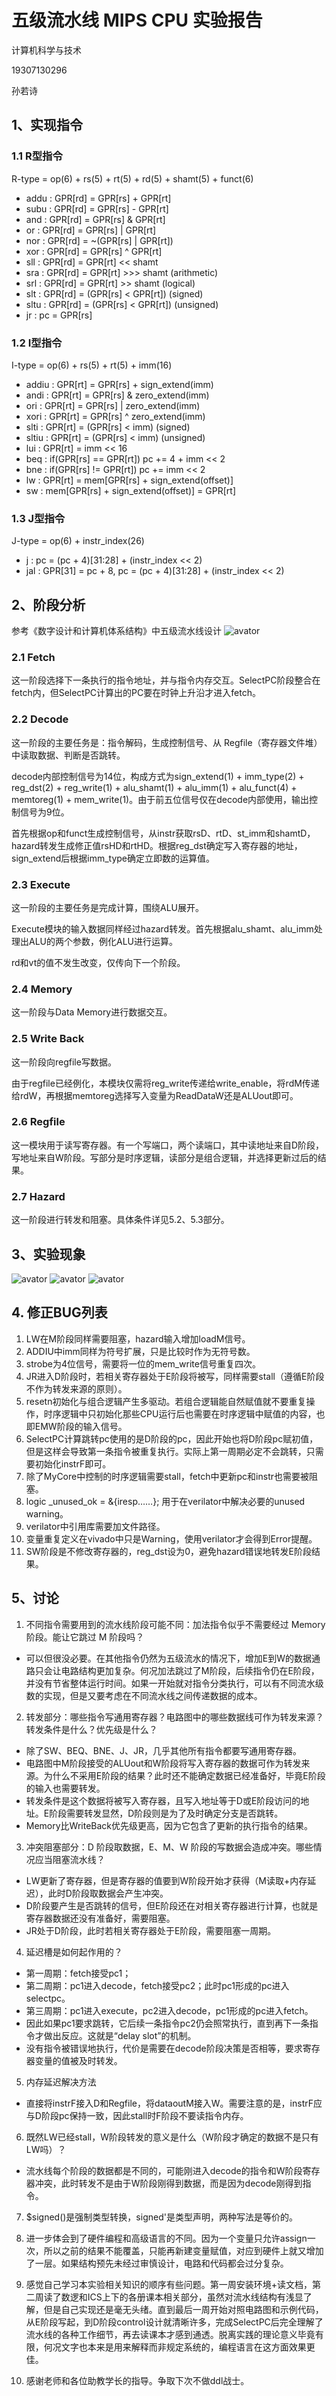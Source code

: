 # 五级流水线 MIPS CPU 实验报告

计算机科学与技术

19307130296

孙若诗

## 1、实现指令

### 1.1 R型指令

R-type = op(6) + rs(5) + rt(5) + rd(5) + shamt(5) + funct(6)

* addu : GPR[rd] = GPR[rs] + GPR[rt]
* subu : GPR[rd] = GPR[rs] - GPR[rt]
* and : GPR[rd] = GPR[rs] & GPR[rt]
* or : GPR[rd] = GPR[rs] | GPR[rt]
* nor : GPR[rd] = ~(GPR[rs] | GPR[rt])
* xor : GPR[rd] = GPR[rs] ^ GPR[rt]
* sll : GPR[rd] = GPR[rt] << shamt
* sra : GPR[rd] = GPR[rt] >>> shamt (arithmetic)
* srl : GPR[rd] = GPR[rt] >> shamt (logical)
* slt : GPR[rd] = (GPR[rs] < GPR[rt]) (signed)
* sltu : GPR[rd] = (GPR[rs] < GPR[rt]) (unsigned)
* jr : pc = GPR[rs]

### 1.2 I型指令

I-type = op(6) + rs(5) + rt(5) + imm(16)

* addiu : GPR[rt] = GPR[rs] + sign_extend(imm)
* andi : GPR[rt] = GPR[rs] & zero_extend(imm)
* ori : GPR[rt] = GPR[rs] | zero_extend(imm)
* xori : GPR[rt] = GPR[rs] ^ zero_extend(imm)
* slti : GPR[rt] = (GPR[rs] < imm) (signed)
* sltiu : GPR[rt] = (GPR[rs] < imm) (unsigned)
* lui : GPR[rt] = imm << 16
* beq : if(GPR[rs] == GPR[rt])  pc += 4 + imm << 2
* bne : if(GPR[rs] != GPR[rt])
pc += imm << 2
* lw : GPR[rt] = mem[GPR[rs] + sign_extend(offset)]
* sw : mem[GPR[rs] + sign_extend(offset)] = GPR[rt]

### 1.3 J型指令

J-type = op(6) + instr_index(26)

* j : pc = (pc + 4)[31:28] + (instr_index << 2)
* jal : GPR[31] = pc + 8, pc = (pc + 4)[31:28] + (instr_index << 2)

## 2、阶段分析

参考《数字设计和计算机体系结构》中五级流水线设计
![avator](MIPS5.png)

### 2.1 Fetch

这一阶段选择下一条执行的指令地址，并与指令内存交互。SelectPC阶段整合在fetch内，但SelectPC计算出的PC要在时钟上升沿才进入fetch。

### 2.2 Decode

这一阶段的主要任务是：指令解码，生成控制信号、从 Regfile（寄存器文件堆）中读取数据、判断是否跳转。

decode内部控制信号为14位，构成方式为sign_extend(1) + imm_type(2) + reg_dst(2) + reg_write(1) + alu_shamt(1) + alu_imm(1) + alu_funct(4) + memtoreg(1) + mem_write(1)。由于前五位信号仅在decode内部使用，输出控制信号为9位。

首先根据op和funct生成控制信号，从instr获取rsD、rtD、st_imm和shamtD，hazard转发生成修正值rsHD和rtHD。根据reg_dst确定写入寄存器的地址，sign_extend后根据imm_type确定立即数的运算值。

### 2.3 Execute

这一阶段的主要任务是完成计算，围绕ALU展开。

Execute模块的输入数据同样经过hazard转发。首先根据alu_shamt、alu_imm处理出ALU的两个参数，例化ALU进行运算。

rd和vt的值不发生改变，仅传向下一个阶段。

### 2.4 Memory

这一阶段与Data Memory进行数据交互。

### 2.5 Write Back

这一阶段向regfile写数据。

由于regfile已经例化，本模块仅需将reg_write传递给write_enable，将rdM传递给rdW，再根据memtoreg选择写入变量为ReadDataW还是ALUout即可。

### 2.6 Regfile

这一模块用于读写寄存器。有一个写端口，两个读端口，其中读地址来自D阶段，写地址来自W阶段。写部分是时序逻辑，读部分是组合逻辑，并选择更新过后的结果。

### 2.7 Hazard

这一阶段进行转发和阻塞。具体条件详见5.2、5.3部分。

## 3、实验现象
![avator](sim.png)
![avator](verilator.png)
![avator](board.jpg)

## 4. 修正BUG列表

1. LW在M阶段同样需要阻塞，hazard输入增加loadM信号。
2. ADDIU中imm同样为符号扩展，只是比较时作为无符号数。
3. strobe为4位信号，需要将一位的mem_write信号重复四次。
4. JR进入D阶段时，若相关寄存器处于E阶段将被写，同样需要stall（遵循E阶段不作为转发来源的原则）。
5. resetn初始化与组合逻辑产生多驱动。若组合逻辑能自然赋值就不要重复操作，时序逻辑中只初始化那些CPU运行后也需要在时序逻辑中赋值的内容，也即EMW阶段的输入信号。
6. SelectPC计算跳转pc使用的是D阶段的pc，因此开始也将D阶段pc赋初值，但是这样会导致第一条指令被重复执行。实际上第一周期必定不会跳转，只需要初始化instrF即可。
7. 除了MyCore中控制的时序逻辑需要stall，fetch中更新pc和instr也需要被阻塞。
8. logic _unused_ok = &{iresp……}; 用于在verilator中解决必要的unused warning。
9. verilator中引用库需要加文件路径。
10. 变量重复定义在vivado中只是Warning，使用verilator才会得到Error提醒。
11. SW阶段是不修改寄存器的，reg_dst设为0，避免hazard错误地转发E阶段结果。

## 5、讨论

1. 不同指令需要用到的流水线阶段可能不同：加法指令似乎不需要经过 Memory 阶段。能让它跳过 M 阶段吗？

* 可以但很没必要。在其他指令仍然为五级流水的情况下，增加E到W的数据通路只会让电路结构更加复杂。何况加法跳过了M阶段，后续指令仍在E阶段，并没有节省整体运行时间。如果一开始就对指令分类执行，可以有不同流水级数的实现，但是又要考虑在不同流水线之间传递数据的成本。

2. 转发部分：哪些指令写通用寄存器？电路图中的哪些数据线可作为转发来源？转发条件是什么？优先级是什么？

* 除了SW、BEQ、BNE、J、JR，几乎其他所有指令都要写通用寄存器。
* 电路图中M阶段接受的ALUout和W阶段将写入寄存器的数据可作为转发来源。为什么不采用E阶段的结果？此时还不能确定数据已经准备好，毕竟E阶段的输入也需要转发。
* 转发条件是这个数据将被写入寄存器，且写入地址等于D或E阶段访问的地址。E阶段需要转发显然，D阶段则是为了及时确定分支是否跳转。
* Memory比WriteBack优先级更高，因为它包含了更新的执行指令的结果。

3. 冲突阻塞部分：D 阶段取数据，E、M、W 阶段的写数据会造成冲突。哪些情况应当阻塞流水线？

* LW更新了寄存器，但是寄存器的值要到W阶段开始才获得（M读取+内存延迟），此时D阶段取数据会产生冲突。
* D阶段要产生是否跳转的信号，但E阶段还在对相关寄存器进行计算，也就是寄存器数据还没有准备好，需要阻塞。
* JR处于D阶段，此时若相关寄存器处于E阶段，需要阻塞一周期。

4. 延迟槽是如何起作用的？

* 第一周期：fetch接受pc1；
* 第二周期：pc1进入decode，fetch接受pc2；此时pc1形成的pc进入selectpc。
* 第三周期：pc1进入execute，pc2进入decode，pc1形成的pc进入fetch。
* 因此如果pc1要求跳转，它后续一条指令pc2仍会照常执行，直到再下一条指令才做出反应。这就是“delay slot”的机制。
* 没有指令被错误地执行，代价是需要在decode阶段决策是否相等，要求寄存器变量的值被及时转发。

5. 内存延迟解决方法

* 直接将instrF接入D和Regfile，将dataoutM接入W。需要注意的是，instrF应与D阶段pc保持一致，因此stall时F阶段不要读指令内存。

6. 既然LW已经stall，W阶段转发的意义是什么（W阶段才确定的数据不是只有LW吗）？

* 流水线每个阶段的数据都是不同的，可能刚进入decode的指令和W阶段寄存器冲突，此时转发不是由于W阶段刚得到数据，而是因为decode刚得到指令。

7. $signed()是强制类型转换，signed'是类型声明，两种写法是等价的。

8. 进一步体会到了硬件编程和高级语言的不同。因为一个变量只允许assign一次，所以之前的结果不能覆盖，只能再新建变量赋值，对应到硬件上就又增加了一层。如果结构预先未经过审慎设计，电路和代码都会过分复杂。

9. 感觉自己学习本实验相关知识的顺序有些问题。第一周安装环境+读文档，第二周读了数逻和ICS上下的各册课本相关部分，虽然对流水线结构有浅显了解，但是自己实现还是毫无头绪。直到最后一周开始对照电路图和示例代码，从E阶段写起，到D阶段control设计就清晰许多，完成SelectPC后完全理解了流水线的各种工作细节，再去读课本才感到通透。脱离实践的理论意义毕竟有限，何况文字也本来是用来解释而非规定系统的，编程语言在这方面效果更佳。

10. 感谢老师和各位助教学长的指导。争取下次不做ddl战士。